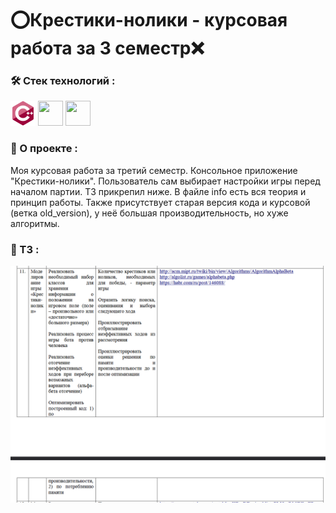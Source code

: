 # ⭕Крестики-нолики - курсовая работа за 3 семестр❌

<h3 align="left">🛠 Стек технологий :</h3>
<a href="https://www.w3schools.com/cpp/" target="_blank"> 
  <img src="https://raw.githubusercontent.com/devicons/devicon/master/icons/cplusplus/cplusplus-original.svg" alt="cplusplus" width="40" height="40"/></a>

<a href="https://www.w3schools.com/cpp/" target="_blank"> 
  <img src="https://img.icons8.com/color/48/000000/c-plus-plus-logo.png" width="40" height="40"/></a>
 
<a href="https://www.w3schools.com/cpp/" target="_blank"> 
  <img src="https://img.icons8.com/ios-filled/50/4a90e2/c-plus-plus-logo.png" width="40" height="40"/></a>

<h3 align="left">📔 О проекте :</h3>
Моя курсовая работа за третий семестр. Консольное приложение "Крестики-нолики". Пользователь сам выбирает настройки игры перед началом партии.
ТЗ прикрепил ниже. В файле info есть вся теория и принцип работы. Также присутствует старая версия кода и курсовой (ветка  old_version), у неё большая производительность, но хуже алгоритмы.

<h3 align="left">📃 ТЗ :</h3>
<img src="https://raw.githubusercontent.com/hud0shnik/TicTacToe_AlphaBetaPruning/master/info/softwareRequirementsDocument.png" alt="ТЗ"/>
